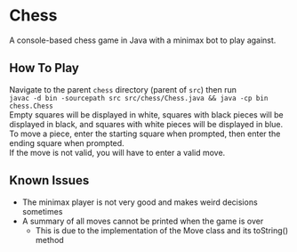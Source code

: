 # Chess
A console-based chess game in Java with a minimax bot to play against.

## How To Play
Navigate to the parent ```chess``` directory (parent of ```src```) then run  
```javac -d bin -sourcepath src src/chess/Chess.java && java -cp bin chess.Chess```  
Empty squares will be displayed in white, squares with black pieces will be displayed in black, and squares with white pieces will be displayed in blue.  
To move a piece, enter the starting square when prompted, then enter the ending square when prompted.  
If the move is not valid, you will have to enter a valid move.

## Known Issues
* The minimax player is not very good and makes weird decisions sometimes
* A summary of all moves cannot be printed when the game is over
    * This is due to the implementation of the Move class and its toString() method
